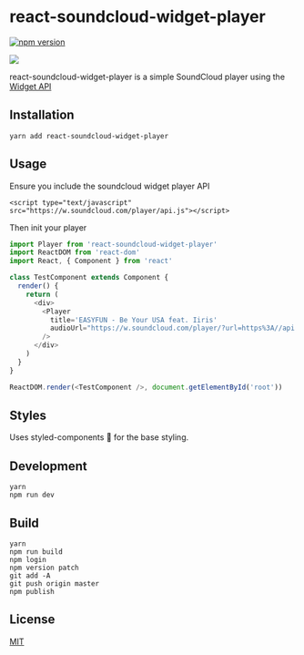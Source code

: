 # react-soundcloud-widget-player

[![npm version](https://badge.fury.io/js/react-soundcloud-widget-player.svg)](https://badge.fury.io/js/react-soundcloud-widget-player)

![](https://raw.githubusercontent.com/StevenIseki/react-soundcloud-widget-player/master/example/screenshot.gif)

react-soundcloud-widget-player is a simple SoundCloud player using the [Widget API](https://developers.soundcloud.com/docs/api/html5-widget)

## Installation

`yarn add react-soundcloud-widget-player`

## Usage

Ensure you include the soundcloud widget player API

`<script type="text/javascript" src="https://w.soundcloud.com/player/api.js"></script>`

Then init your player

```javascript
import Player from 'react-soundcloud-widget-player'
import ReactDOM from 'react-dom'
import React, { Component } from 'react'

class TestComponent extends Component {
  render() {
    return (
      <div>
        <Player
          title='EASYFUN - Be Your USA feat. Iiris'
          audioUrl="https://w.soundcloud.com/player/?url=https%3A//api.soundcloud.com/tracks/449016357"
        />
      </div>
    )
  }
}

ReactDOM.render(<TestComponent />, document.getElementById('root'))
```

## Styles

Uses styled-components 💅 for the base styling.

## Development
    yarn
    npm run dev

## Build
    yarn
    npm run build
    npm login
    npm version patch
    git add -A
    git push origin master
    npm publish

## License

[MIT](http://isekivacenz.mit-license.org/)
